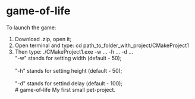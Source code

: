 # game-of-life
To launch the game:
 1. Download .zip, open it;
 2. Open terminal and type: cd path_to_folder_with_project/CMakeProject1
 3. Then type: ./CMakeProject1.exe -w ... -h ... -d ...
<br />"-w" stands for setting width (default - 50);<br />
<br />"-h" stands for setting height (default - 50);<br />
<br />"-d" stands for settind delay (default - 100);<br />﻿# game-of-life
 My first small pet-project.
